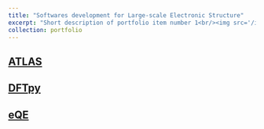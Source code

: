 ```yaml
---
title: "Softwares development for Large-scale Electronic Structure"
excerpt: "Short description of portfolio item number 1<br/><img src='/images/500x300.png'>"
collection: portfolio
---
```

## [ATLAS](http://atlas-ch.cn/)
## [DFTpy](http://dftpy.rutgers.edu/)
## [eQE](http://eqe.rutgers.edu/)
